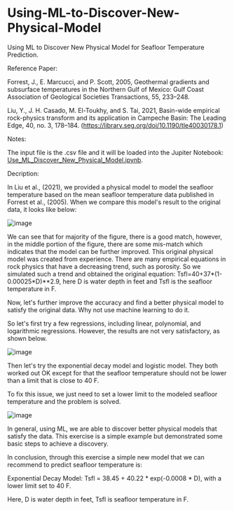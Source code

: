 # Using-ML-to-Discover-New-Physical-Model

Using ML to Discover New Physical Model for Seafloor Temperature Prediction.

Reference Paper:

Forrest, J., E. Marcucci, and P. Scott, 2005, Geothermal gradients and  subsurface temperatures in the Northern Gulf of Mexico: Gulf Coast  Association of Geological Societies Transactions, 55, 233–248. 

Liu, Y., J. H. Casado, M. El-Toukhy, and S. Tai, 2021, Basin-wide  empirical rock-physics transform and its application in Campeche  Basin: The Leading Edge, 40, no. 3, 178–184. (https://library.seg.org/doi/10.1190/tle40030178.1)

Notes:

The input file is the .csv file and it will be loaded into the Jupiter Notebook: [Use_ML_Discover_New_Physical_Model.ipynb](/Use_ML_Discover_New_Physical_Model.ipynb).

Decription:

In Liu et al., (2021), we provided a physical model to model the seafloor temperature based on the mean seafloor temperature data published in Forrest et al., (2005). When we compare this model's result to the original data, it looks like below:

![image](https://github.com/user-attachments/assets/1961c89c-204d-4be9-9b06-1164108e7629)

We can see that for majority of the figure, there is a good match, however, in the middle portion of the figure, there are some mis-match which indicates that the model can be further improved. This original physical model was created from experience. There are many empirical equations in rock physics that have a decreasing trend, such as porosity. So we simulated such a trend and obtained the original equation: Tsfl=40+37*(1-0.00025*D)**2.9, here D is water depth in feet and Tsfl is the seafloor temperature in F.

Now, let's further improve the accuracy and find a better physical model to satisfy the original data. Why not use machine learning to do it.

So let's first try a few regressions, including linear, polynomial, and logarithmic regressions. However, the results are not very satisfactory, as shown below.

![image](https://github.com/user-attachments/assets/9a65bd4d-35e9-4dda-a818-613d9552c2fb)

Then let's try the exponential decay model and logistic model. They both worked out OK except for that the seafloor temperature should not be lower than a limit that is close to 40 F.

To fix this issue, we just need to set a lower limit to the modeled seafloor temperature and the problem is solved.

![image](https://github.com/user-attachments/assets/50227782-b9ae-4b94-8939-7ef8f57a9bb1)

In general, using ML, we are able to discover better physical models that satisfy the data. This exercise is a simple example but demonstrated some basic steps to achieve a discovery. 

In conclusion, through this exercise a simple new model that we can recommend to predict seafloor temperature is:

Exponential Decay Model: Tsfl = 38.45 + 40.22 * exp(-0.0008 * D),
with a lower limit set to 40 F.

Here, D is water depth in feet, Tsfl is seafloor temperature in F.
